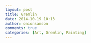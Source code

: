 ```yaml
---
layout: post
title: Gremlin
date: 2014-10-19 10:13
author: onionsamson
comments: true
categories: [Art, Gremlin, Painting]
---
```

<div class="
          image-block-outer-wrapper
          layout-caption-hidden
          design-layout-inline
          
          
          
        ">

      

      
        <figure class="
              sqs-block-image-figure
              intrinsic
            " style="max-width:2154px;">
          
        
        

        
          
            
              <span class="v6-visually-hidden">View fullsize</span>
              
          <div style="padding-bottom:71.309188842773%;" class="
                image-block-wrapper
                
          
        
                has-aspect-ratio
              ">
            <img src="http://onionsamson.files.wordpress.com/2014/10/ed5d4-ibsimpson-gremlin-2014.jpg" alt="ibsimpson-gremlin-2014" /><img class="thumb-image" alt="ibsimpson-gremlin-2014" />
          </div>
        
            
          
        

        
      
        </figure>
      

    </div>
  



<p><strong>Iain B. Simpson</strong> <br />
Gremlin, 2014 <br />
Crayola washable kids’ paint on paper <br />
18 cm x 24 cm (7 in x 9.5 in)</p>
